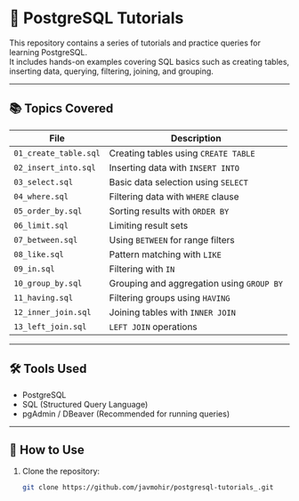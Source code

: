 # 🐘 PostgreSQL Tutorials

This repository contains a series of tutorials and practice queries for learning PostgreSQL.  
It includes hands-on examples covering SQL basics such as creating tables, inserting data, querying, filtering, joining, and grouping.

---

## 📚 Topics Covered

| File | Description |
|------|-------------|
| `01_create_table.sql`     | Creating tables using `CREATE TABLE` |
| `02_insert_into.sql`      | Inserting data with `INSERT INTO` |
| `03_select.sql`           | Basic data selection using `SELECT` |
| `04_where.sql`            | Filtering data with `WHERE` clause |
| `05_order_by.sql`         | Sorting results with `ORDER BY` |
| `06_limit.sql`            | Limiting result sets |
| `07_between.sql`          | Using `BETWEEN` for range filters |
| `08_like.sql`             | Pattern matching with `LIKE` |
| `09_in.sql`               | Filtering with `IN` |
| `10_group_by.sql`         | Grouping and aggregation using `GROUP BY` |
| `11_having.sql`           | Filtering groups using `HAVING` |
| `12_inner_join.sql`       | Joining tables with `INNER JOIN` |
| `13_left_join.sql`        | `LEFT JOIN` operations |

---

## 🛠️ Tools Used

- PostgreSQL
- SQL (Structured Query Language)
- pgAdmin / DBeaver (Recommended for running queries)

---

## 🚀 How to Use

1. Clone the repository:
   ```bash
   git clone https://github.com/javmohir/postgresql-tutorials_.git
